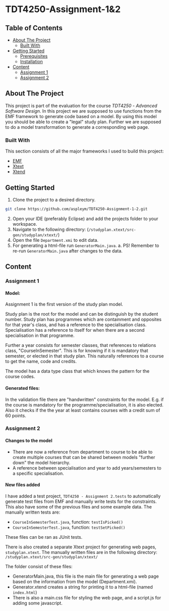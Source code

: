 # TDT4250-Assignment-1&2
## Table of Contents
* [About The Project](#about-the-project)
    * [Built With](#built-with)
* [Getting Started](#getting-started)
    * [Prerequisites](#prerequisites)
    * [Installation](#installation)
* [Content](#content)
    * [Assignment 1](#assignment-1)
    * [Assignment 2](#assignment-2)

## About The Project
This project is part of the evaluation for the course *TDT4250* *-* *Advanced* *Software* *Design*. In this project we are supposed to use functions from the EMF framework to generate code based on a model. By using this model you should be able to create a "legal" study plan. Further we are supposed to do a model transformation to generate a corresponding web page.

### Built With
This section consists of all the major frameworks I used to build this project:
* [EMF](https://www.eclipse.org/modeling/emf/)
* [Xtext](https://www.eclipse.org/Xtext/)
* [Xtend](https://www.eclipse.org/xtend/)

## Getting Started
1. Clone the project to a desired directory.
```sh
git clone https://github.com/aspleym/TDT4250-Assignment-1-2.git
```
2. Open your IDE (preferably Eclipse) and add the projects folder to your workspace.
3. Navigate to the following directory:
(`/studyplan.xtext/src-gen/studyplan/xtext/`)
4. Open the file `Department.xmi` to edit data.
5. For generating a html-file run `GeneratorMain.java`.
  a. PS! Remember to re-run `GeneratorMain.java` after changes to the data.

## Content
### Assignment 1
#### Model:
Assignment 1 is the first version of the study plan model.

Study plan is the root for the model and can be distinguish by the student number. Study plan has programmes which are containment and opposites for that year's class, and has a reference to the specialisation class. Specialisation has a reference to itself for when there are a second specialisation in that programme.

Further a year consists for semester classes, that references to relations class, "CourseInSemester". This is for knowing if it is mandatory that semester, or elected in that study plan. This naturally references to a course to get the name, code and credits.

The model has a data type class that which knows the pattern for the course codes.

#### Generated files:
In the validation file there are "handwritten" constraints for the model. E.g. if the course is mandatory for the programme/specialisation, it is also elected. Also it checks if the the year at least contains courses with a credit sum of 60 points.

### Assignment 2
#### Changes to the model
* There are now a reference from department to course to be able to create multiple courses that can be shared between models "further down" the  model hierarchy.
* A reference between specialisation and year to add years/semesters to a specific
specialisation.

#### New files added
I have added a test project, `TDT4250 - Assignment 2.tests` to automatically generate test files from EMF and manually write tests for the constraints. This also have some of the previous files and some example data.
The manually written tests are:
* `CourseInSemesterTest.java`, function: `testIsPicked()`
* `CourseInSemesterTest.java`, function: `testSetPicked()`

These files can be ran as JUnit tests.

There is also created a separate Xtext project for generating web pages, `studyplan.xtext`. The manually written files are in the following directory:
`/studyplan.xtext/src-gen/studyplan/xtext/`

The folder consist of these files:
* GeneratorMain.java, this file is the main file for generating a web page based on the information from the model (Department.xmi).
* Generator.xtend creates a string for printing it to a html-file (named `index.html`)
* There is also a main.css file for styling the web page, and a script.js for adding some javascript.
